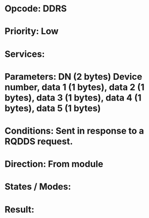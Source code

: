 # Opcode: DDRS
# Priority: Low
# Services: 
# Parameters: DN (2 bytes) Device number, data 1 (1 bytes), data 2 (1 bytes), data 3 (1 bytes), data 4 (1 bytes), data 5 (1 bytes)
# Conditions: Sent in response to a RQDDS request.
# Direction: From module
# States / Modes: 
# Result: 